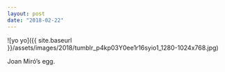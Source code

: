 ```yaml
---
layout: post
date: "2018-02-22"
---
```


![yo yo]({{ site.baseurl }}/assets/images/2018/tumblr_p4kp03Y0ee1r16syio1_1280-1024x768.jpg)

Joan Miró’s egg.
